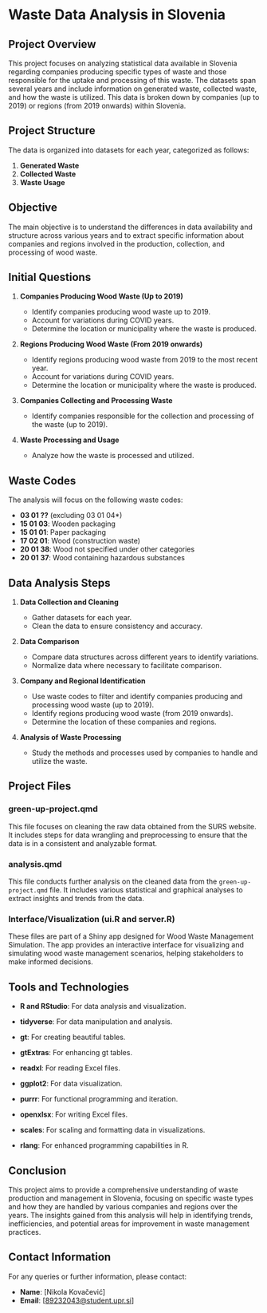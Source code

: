 # Waste Data Analysis in Slovenia

## Project Overview

This project focuses on analyzing statistical data available in Slovenia regarding companies producing specific types of waste and those responsible for the uptake and processing of this waste. The datasets span several years and include information on generated waste, collected waste, and how the waste is utilized. This data is broken down by companies (up to 2019) or regions (from 2019 onwards) within Slovenia.

## Project Structure

The data is organized into datasets for each year, categorized as follows:

1. **Generated Waste**
2. **Collected Waste**
3. **Waste Usage**

## Objective

The main objective is to understand the differences in data availability and structure across various years and to extract specific information about companies and regions involved in the production, collection, and processing of wood waste.

## Initial Questions

1. **Companies Producing Wood Waste (Up to 2019)**
   - Identify companies producing wood waste up to 2019.
   - Account for variations during COVID years.
   - Determine the location or municipality where the waste is produced.

2. **Regions Producing Wood Waste (From 2019 onwards)**
   - Identify regions producing wood waste from 2019 to the most recent year.
   - Account for variations during COVID years.
   - Determine the location or municipality where the waste is produced.

3. **Companies Collecting and Processing Waste**
   - Identify companies responsible for the collection and processing of the waste (up to 2019).
   
4. **Waste Processing and Usage**
   - Analyze how the waste is processed and utilized.

## Waste Codes

The analysis will focus on the following waste codes:

- **03 01 ??** (excluding 03 01 04\*)
- **15 01 03**: Wooden packaging
- **15 01 01**: Paper packaging
- **17 02 01**: Wood (construction waste)
- **20 01 38**: Wood not specified under other categories
- **20 01 37**: Wood containing hazardous substances

## Data Analysis Steps

1. **Data Collection and Cleaning**
   - Gather datasets for each year.
   - Clean the data to ensure consistency and accuracy.

2. **Data Comparison**
   - Compare data structures across different years to identify variations.
   - Normalize data where necessary to facilitate comparison.

3. **Company and Regional Identification**
   - Use waste codes to filter and identify companies producing and processing wood waste (up to 2019).
   - Identify regions producing wood waste (from 2019 onwards).
   - Determine the location of these companies and regions.

4. **Analysis of Waste Processing**
   - Study the methods and processes used by companies to handle and utilize the waste.

## Project Files

### green-up-project.qmd

This file focuses on cleaning the raw data obtained from the SURS website. It includes steps for data wrangling and preprocessing to ensure that the data is in a consistent and analyzable format.

### analysis.qmd

This file conducts further analysis on the cleaned data from the `green-up-project.qmd` file. It includes various statistical and graphical analyses to extract insights and trends from the data.

### Interface/Visualization (ui.R and server.R)

These files are part of a Shiny app designed for Wood Waste Management Simulation. The app provides an interactive interface for visualizing and simulating wood waste management scenarios, helping stakeholders to make informed decisions.

## Tools and Technologies

- **R and RStudio**: For data analysis and visualization.

- **tidyverse**: For data manipulation and analysis.
- **gt**: For creating beautiful tables.
- **gtExtras**: For enhancing gt tables.
- **readxl**: For reading Excel files.
- **ggplot2**: For data visualization.
- **purrr**: For functional programming and iteration.
- **openxlsx**: For writing Excel files.
- **scales**: For scaling and formatting data in visualizations.
- **rlang**: For enhanced programming capabilities in R.

## Conclusion

This project aims to provide a comprehensive understanding of waste production and management in Slovenia, focusing on specific waste types and how they are handled by various companies and regions over the years. The insights gained from this analysis will help in identifying trends, inefficiencies, and potential areas for improvement in waste management practices.

## Contact Information

For any queries or further information, please contact:

- **Name**: [Nikola Kovačević]
- **Email**: [89232043@student.upr.si]
